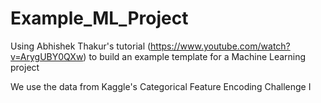 # Example_ML_Project

Using Abhishek Thakur's tutorial (https://www.youtube.com/watch?v=ArygUBY0QXw) to build an example template for a Machine Learning project

We use the data from Kaggle's Categorical Feature Encoding Challenge I
